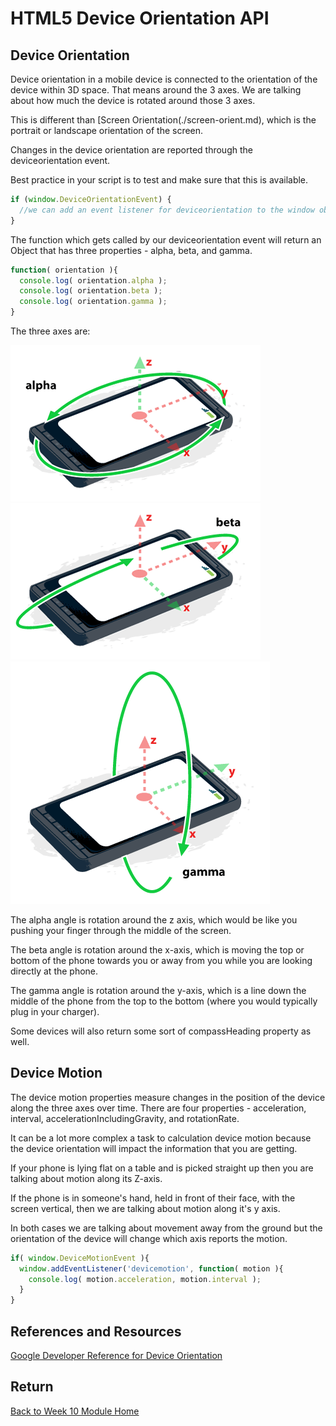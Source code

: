 # HTML5 Device Orientation API

## Device Orientation

Device orientation in a mobile device is connected to the orientation of the device within 3D space. That means around the 3 axes. We are talking about how much the device is rotated around those 3 axes.

This is different than [Screen Orientation(./screen-orient.md), which is the portrait or landscape orientation of the screen.

Changes in the device orientation are reported through the deviceorientation event.

Best practice in your script is to test and make sure that this is available.

```js
if (window.DeviceOrientationEvent) {
  //we can add an event listener for deviceorientation to the window object.
}
```

The function which gets called by our deviceorientation event will return an Object that has three properties - alpha, beta, and gamma.

```js
function( orientation ){
  console.log( orientation.alpha );
  console.log( orientation.beta );
  console.log( orientation.gamma );
}
```

The three axes are:

![alpha orientation](./alpha.png) ![beta orientation](./beta.png) ![gamma orientation](./gamma.png)

The alpha angle is rotation around the z axis, which would be like you pushing your finger through the middle of the screen.

The beta angle is rotation around the x-axis, which is moving the top or bottom of the phone towards you or away from you while you are looking directly at the phone.

The gamma angle is rotation around the y-axis, which is a line down the middle of the phone from the top to the bottom (where you would typically plug in your charger).

Some devices will also return some sort of compassHeading property as well.

## Device Motion

The device motion properties measure changes in the position of the device along the three axes over time. There are four properties - acceleration, interval, accelerationIncludingGravity, and rotationRate.

It can be a lot more complex a task to calculation device motion because the device orientation will impact the information that you are getting.

If your phone is lying flat on a table and is picked straight up then you are talking about motion along its Z-axis.

If the phone is in someone's hand, held in front of their face, with the screen vertical, then we are talking about motion along it's y axis.

In both cases we are talking about movement away from the ground but the orientation of the device will change which axis reports the motion.

```js
if( window.DeviceMotionEvent ){
  window.addEventListener('devicemotion', function( motion ){
    console.log( motion.acceleration, motion.interval );
  }
}
```

## References and Resources

[Google Developer Reference for Device Orientation](https://developers.google.com/web/fundamentals/native-hardware/device-orientation/)

## Return

[Back to Week 10 Module Home](./README.md)
